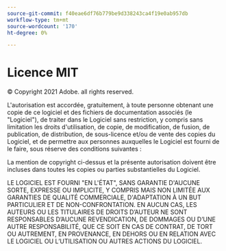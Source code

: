 ```yaml
---
source-git-commit: f40eae6df76b779be9d338243ca4f19e0ab957db
workflow-type: tm+mt
source-wordcount: '170'
ht-degree: 0%

---
```

# Licence MIT

© Copyright 2021 Adobe. all rights reserved.

L&#39;autorisation est accordée, gratuitement, à toute personne obtenant une copie de ce logiciel et des fichiers de documentation associés (le &quot;Logiciel&quot;), de traiter dans le Logiciel sans restriction, y compris sans limitation les droits d&#39;utilisation, de copie, de modification, de fusion, de publication, de distribution, de sous-licence et/ou de vente des copies du Logiciel, et de permettre aux personnes auxquelles le Logiciel est fourni de le faire, sous réserve des conditions suivantes :

La mention de copyright ci-dessus et la présente autorisation doivent être incluses dans toutes les copies ou parties substantielles du Logiciel.

LE LOGICIEL EST FOURNI &quot;EN L&#39;ÉTAT&quot;, SANS GARANTIE D&#39;AUCUNE SORTE, EXPRESSE OU IMPLICITE, Y COMPRIS MAIS NON LIMITÉE AUX GARANTIES DE QUALITÉ COMMERCIALE, D&#39;ADAPTATION À UN BUT PARTICULIER ET DE NON-CONFRONTATION. EN AUCUN CAS, LES AUTEURS OU LES TITULAIRES DE DROITS D’AUTEUR NE SONT RESPONSABLES D’AUCUNE REVENDICATION, DE DOMMAGES OU D’UNE AUTRE RESPONSABILITÉ, QUE CE SOIT EN CAS DE CONTRAT, DE TORT OU AUTREMENT, EN PROVENANCE, EN DEHORS OU EN RELATION AVEC LE LOGICIEL OU L’UTILISATION OU AUTRES ACTIONS DU LOGICIEL.
